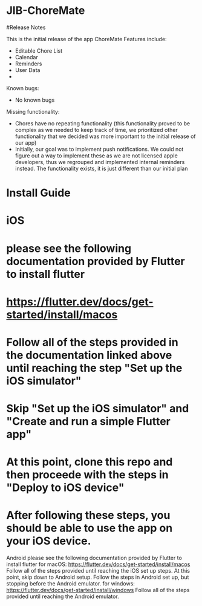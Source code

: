 
# JIB-ChoreMate 

#Release Notes

This is the initial release of the app ChoreMate
Features include:
- Editable Chore List
- Calendar
- Reminders
- User Data 
- 
Known bugs:
- No known bugs

Missing functionality:
- Chores have no repeating functionality (this functionality proved to be complex as we needed to keep track of time, we prioritized other functionality that we decided was more important to the initial release of our app)
- Initially, our goal was to implement push notifications. We could not figure out a way to implement these as we are not licensed apple developers, thus we regrouped and implemented internal reminders instead. The functionality exists, it is just different than our initial plan

# Install Guide
# iOS
# please see the following documentation provided by Flutter to install flutter
# https://flutter.dev/docs/get-started/install/macos
# Follow all of the steps provided in the documentation linked above until reaching the step "Set up the iOS simulator" 
# Skip "Set up the iOS simulator" and "Create and run a simple Flutter app"
# At this point, clone this repo and then proceede with the steps in "Deploy to iOS device"
# After following these steps, you should be able to use the app on your iOS device. 

Android
please see the following documentation provided by Flutter to install flutter
for macOS: https://flutter.dev/docs/get-started/install/macos
Follow all of the steps provided until reaching the iOS set up steps. At this point, skip down to Android setup. 
Follow the steps in Android set up, but stopping before the Android emulator. 
for windows: https://flutter.dev/docs/get-started/install/windows
Follow all of the steps provided until reaching the Android emulator. 




